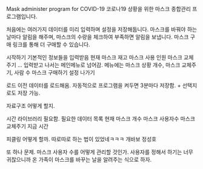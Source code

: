 Mask administer program for COVID-19
코로나19 상황을 위한 마스크 종합관리 프로그램입니다.

처음에는 여러가지 데이터를 미리 입력하며 설정을 저장해둡니다.
마스크를 바꿔야 하는 날마다 알림을 해주며,
마스크의 수량을 체크하여 부족하면 알림을 보냅니다.
마스크 구매 링크를 통해 더 구매할 수 있습니다.

시작하기
기본적인 정보들을 입력받음
현재 마스크 재고
    마스크 사용 인원
    마스크 교체 주기
    ...
입력받고 나서는 메인메뉴로 넘어감.
메뉴에는
마스크 상황
        개수, 마스크 교체주기, 사람 수
    마스크 구매하기
    설정
    나가기

로드
이전 데이터를 로드해옴.
자동적으로 프로그램을 켜두면 3분마다 저장함. + 선택지로도 저장 가능.

자료구조 어떻게 할지.

시간 라이브러리 필요함. 
필요한 데이터 목록
    현재 마스크 개수 
    마스크 사용자수 
    마스크 교체주기 
    지금 시간 
    
피클링 어떻게 할까.
    따로따로 하는 법이 있었네ㅋㅋㅋ 개바보 정성호

또 하나 문제. 마스크 사용자 수를 어떻게 관리할 것인가.
사용자를 정해서 하기는 너무 귀찮으니까
온 가족이 마스크를 바꾸는 날을 알려주는 식으로 하자.
